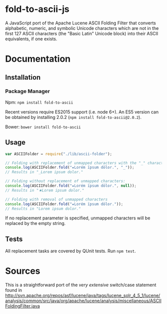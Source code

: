 fold-to-ascii-js
================

A JavaScript port of the Apache Lucene ASCII Folding Filter that converts alphabetic, numeric, and symbolic Unicode
characters which are not in the first 127 ASCII characters (the "Basic Latin" Unicode block) into their ASCII
equivalents, if one exists.

# Documentation

## Installation

### Package Manager

Npm: ```npm install fold-to-ascii```

Recent versions require ES2015 support (i.e. node 6+). An ES5 version can be obtained by installing 2.0.2 (```npm install fold-to-ascii@2.0.2```).

Bower: ```bower install fold-to-ascii```

## Usage

```JavaScript
var ASCIIFolder = require("./lib/ascii-folder");

// Folding with replacement of unmapped characters with the "_" character:
console.log(ASCIIFolder.fold("★Lorém ïpsum dölor.", "_"));
// Results in "_Lorem ipsum dolor."

// Folding without replacement of unmapped characters:
console.log(ASCIIFolder.fold("★Lorém ïpsum dölor.", null));
// Results in "★Lorem ipsum dolor."

// Folding with removal of unmapped characters
console.log(ASCIIFolder.fold("★Lorém ïpsum dölor."));
// Results in "Lorem ipsum dolor."
```

If no replacement parameter is specified, unmapped characters will be replaced by the empty string.

## Tests

All replacement tasks are covered by QUnit tests. Run ```npm test```.

# Sources

This is a straightforward port of the *very extensive* switch/case statement found in
http://svn.apache.org/repos/asf/lucene/java/tags/lucene_solr_4_5_1/lucene/analysis/common/src/java/org/apache/lucene/analysis/miscellaneous/ASCIIFoldingFilter.java
